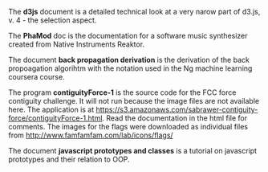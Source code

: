 The **d3js** document is a detailed technical look at a very narow part of d3.js, v. 4 - the selection aspect.

The **PhaMod** doc is the documentation for a software music synthesizer created from Native Instruments Reaktor.

The document **back propagation derivation** is the derivation of the back propoagation algorihtm with the notation used in the Ng machine learning coursera course.

The program **contiguityForce-1** is the source code for the FCC force contiguity challenge. It will not run because the image files are not available here. The application is at 	https://s3.amazonaws.com/sabrawer-contiguity-force/contiguityForce-1.html. Read the documentation in the html file for comments. The images for the flags were downloaded as individual files from http://www.famfamfam.com/lab/icons/flags/

The document **javascript prototypes and classes** is a tutorial on javascript prototypes and their relation to OOP.
